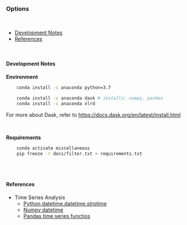 ### Options

<br>

* [Development Notes](#development-notes)
* [References](#references)

<br>

#### Development Notes

**Environment**

```bash
    conda install -c anaconda python=3.7
    
    conda install -c anaconda dask # installs: numpy, pandas
    conda install -c anaconda xlrd
```

For more about Dask, refer to https://docs.dask.org/en/latest/install.html

<br>

**Requirements**

```bash
    conda activate miscellaneous
    pip freeze -r docs/filter.txt > requirements.txt
```

<br>
<br>

#### References

* Time Series Analysis
  * [Python datetime.datetime.strptime](https://docs.python.org/3.7/library/datetime.html#datetime.datetime.strptime)
  * [Numpy datetime ](https://numpy.org/doc/stable/reference/arrays.datetime.html)
  * [Pandas time series functios](https://pandas.pydata.org/pandas-docs/stable/user_guide/timeseries.html)